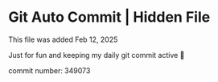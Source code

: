# Git Auto Commit | Hidden File

This file was added Feb 12, 2025

Just for fun and keeping my daily git commit active 🤪

commit number: 349073

